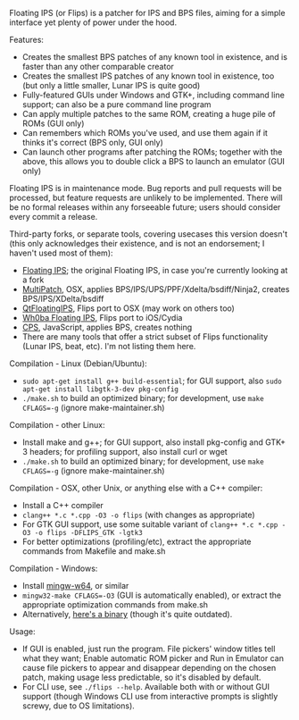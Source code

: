 Floating IPS (or Flips) is a patcher for IPS and BPS files, aiming for a simple interface yet plenty of power under the hood.

Features:
- Creates the smallest BPS patches of any known tool in existence, and is faster than any other comparable creator
- Creates the smallest IPS patches of any known tool in existence, too (but only a little smaller, Lunar IPS is quite good)
- Fully-featured GUIs under Windows and GTK+, including command line support; can also be a pure command line program
- Can apply multiple patches to the same ROM, creating a huge pile of ROMs (GUI only)
- Can remembers which ROMs you've used, and use them again if it thinks it's correct (BPS only, GUI only)
- Can launch other programs after patching the ROMs; together with the above, this allows you to double click a BPS to launch an emulator (GUI only)

Floating IPS is in maintenance mode. Bug reports and pull requests will be processed, but feature requests are unlikely to be implemented. There will be no formal releases within any forseeable future; users should consider every commit a release.

Third-party forks, or separate tools, covering usecases this version doesn't (this only acknowledges their existence, and is not an endorsement; I haven't used most of them):
- [Floating IPS](https://github.com/Alcaro/Flips); the original Floating IPS, in case you're currently looking at a fork
- [MultiPatch](https://projects.sappharad.com/tools/multipatch.html), OSX, applies BPS/IPS/UPS/PPF/Xdelta/bsdiff/Ninja2, creates BPS/IPS/XDelta/bsdiff
- [QtFloatingIPS](https://github.com/covarianttensor/QtFloatingIPS), Flips port to OSX (may work on others too)
- [Wh0ba Floating IPS](https://wh0ba.github.io/repo/), Flips port to iOS/Cydia
- [CPS](https://media.smwcentral.net/Alcaro/bps/), JavaScript, applies BPS, creates nothing
- There are many tools that offer a strict subset of Flips functionality (Lunar IPS, beat, etc). I'm not listing them here.

Compilation - Linux (Debian/Ubuntu):
- `sudo apt-get install g++ build-essential`; for GUI support, also `sudo apt-get install libgtk-3-dev pkg-config`
- `./make.sh` to build an optimized binary; for development, use `make CFLAGS=-g` (ignore make-maintainer.sh)

Compilation - other Linux:
- Install make and g++; for GUI support, also install pkg-config and GTK+ 3 headers; for profiling support, also install curl or wget
- `./make.sh` to build an optimized binary; for development, use `make CFLAGS=-g` (ignore make-maintainer.sh)

Compilation - OSX, other Unix, or anything else with a C++ compiler:
- Install a C++ compiler
- `clang++ *.c *.cpp -O3 -o flips` (with changes as appropriate)
- For GTK GUI support, use some suitable variant of `clang++ *.c *.cpp -O3 -o flips -DFLIPS_GTK -lgtk3`
- For better optimizations (profiling/etc), extract the appropriate commands from Makefile and make.sh

Compilation - Windows:
- Install [mingw-w64](https://sourceforge.net/projects/mingw-w64/files/Toolchains%20targetting%20Win64/Personal%20Builds/mingw-builds/8.1.0/threads-win32/seh/), or similar
- `mingw32-make CFLAGS=-O3` (GUI is automatically enabled), or extract the appropriate optimization commands from make.sh
- Alternatively, [here's a binary](https://www.smwcentral.net/?p=section&a=details&id=11474) (though it's quite outdated).

Usage:
- If GUI is enabled, just run the program. File pickers' window titles tell what they want; Enable automatic ROM picker and Run in Emulator can cause file pickers to appear and disappear depending on the chosen patch, making usage less predictable, so it's disabled by default.
- For CLI use, see `./flips --help`. Available both with or without GUI support (though Windows CLI use from interactive prompts is slightly screwy, due to OS limitations).
